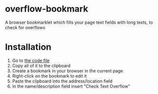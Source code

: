 # overflow-bookmark
A browser bookmarklet which fills your page text fields with long texts, to check for overflows

# Installation
1. Go to [the code file](https://raw.githubusercontent.com/ramtob/overflow-bookmark/master/dist/overflow-bookmark.js)
2. Copy all of it to the clipboard
3. Create a bookmark in your browser in the current page
4. Right-click on the bookmark to edit it
5. Paste the clipboard into the address/location field
6. In the name/description field insert "Check Text Overflow"
